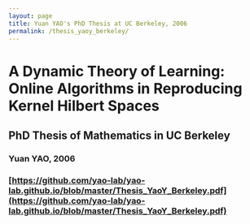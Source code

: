 ```yaml
---
layout: page
title: Yuan YAO's PhD Thesis at UC Berkeley, 2006
permalink: /thesis_yaoy_berkeley/
---
```


# A Dynamic Theory of Learning: Online Algorithms in Reproducing Kernel Hilbert Spaces
## PhD Thesis of Mathematics in UC Berkeley
### Yuan YAO, 2006

### [https://github.com/yao-lab/yao-lab.github.io/blob/master/Thesis_YaoY_Berkeley.pdf](https://github.com/yao-lab/yao-lab.github.io/blob/master/Thesis_YaoY_Berkeley.pdf)
